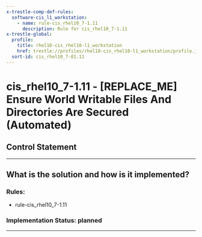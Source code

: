 ```yaml
---
x-trestle-comp-def-rules:
  software-cis_l1_workstation:
    - name: rule-cis_rhel10_7-1.11
      description: Rule for cis_rhel10_7-1.11
x-trestle-global:
  profile:
    title: rhel10-cis_rhel10-l1_workstation
    href: trestle://profiles/rhel10-cis_rhel10-l1_workstation/profile.json
  sort-id: cis_rhel10_7-01.11
---
```


# cis_rhel10_7-1.11 - \[REPLACE_ME\] Ensure World Writable Files And Directories Are Secured (Automated)

## Control Statement

______________________________________________________________________

## What is the solution and how is it implemented?

<!-- For implementation status enter one of: implemented, partial, planned, alternative, not-applicable -->

<!-- Note that the list of rules under ### Rules: is read-only and changes will not be captured after assembly to JSON -->

<!-- Add control implementation description here for control: cis_rhel10_7-1.11 -->

### Rules:

  - rule-cis_rhel10_7-1.11

### Implementation Status: planned

______________________________________________________________________
